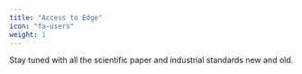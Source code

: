 ```yaml
---
title: "Access to Edge"
icon: "fa-users"
weight: 1
---
```

Stay tuned with all the scientific paper and industrial standards new and old.
